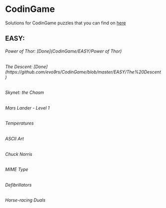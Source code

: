 # CodinGame
Solutions for CodinGame puzzles that you can find on [here](http://www.Codingame.com)

<h2>EASY:
<h6>Power of Thor: [Done](CodinGame/EASY/Power of Thor)
<h6>The Descent: [Done](https://github.com/evo9rs/CodinGame/blob/master/EASY/The%20Descent)
<h6>Skynet: the Chasm
<h6>Mars Lander - Level 1
<h6>Temperatures
<h6>ASCII Art
<h6>Chuck Norris
<h6>MIME Type
<h6>Defibrillators
<h6>Horse-racing Duals


